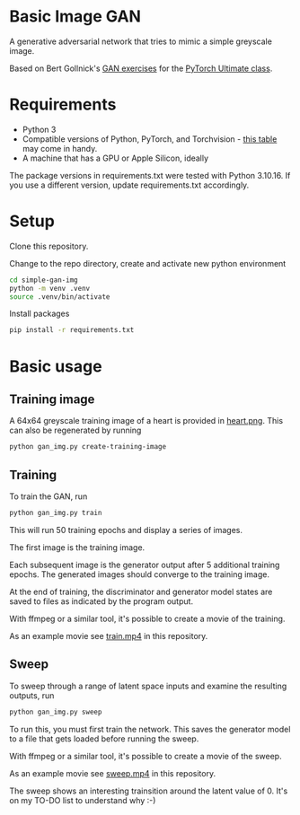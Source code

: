 # Basic Image GAN

A generative adversarial network that tries to mimic a simple greyscale image.

Based on Bert Gollnick's [GAN
exercises](https://github.com/DataScienceHamburg/PyTorchUltimateMaterial/tree/main/220_GAN)
for the [PyTorch Ultimate class](https://www.udemy.com/course/pytorch-ultimate/).

# Requirements

* Python 3
* Compatible versions of Python, PyTorch, and Torchvision - [this table](https://pypi.org/project/torchvision/) may come in handy.
* A machine that has a GPU or Apple Silicon, ideally

The package versions in requirements.txt were tested with Python 3.10.16. If you
use a different version, update requirements.txt accordingly.

# Setup

Clone this repository.

Change to the repo directory, create and activate new python environment

```sh
cd simple-gan-img
python -m venv .venv
source .venv/bin/activate
```

Install packages
```sh
pip install -r requirements.txt
```

# Basic usage

## Training image

A 64x64 greyscale training image of a heart is provided in
[heart.png](heart.png). This can also be regenerated by running

```sh
python gan_img.py create-training-image
```

## Training

To train the GAN, run

```sh
python gan_img.py train
```

This will run 50 training epochs and display a series of images.

The first image is the training image.

Each subsequent image is the generator output after 5 additional training epochs.
The generated images should converge to the training image.

At the end of training, the discriminator and generator model states are saved to
files as indicated by the program output.

With ffmpeg or a similar tool, it's possible to create a movie of the training.

As an example movie see [train.mp4](train.mp4) in this repository.

## Sweep

To sweep through a range of latent space inputs and examine the resulting
outputs, run

```sh
python gan_img.py sweep
```

To run this, you must first train the network. This saves the generator model to
a file that gets loaded before running the sweep.

With ffmpeg or a similar tool, it's possible to create a movie of the sweep.

As an example movie see [sweep.mp4](sweep.mp4) in this repository.

The sweep shows an interesting trainsition around the latent value of 0. It's on
my TO-DO list to understand why :-)